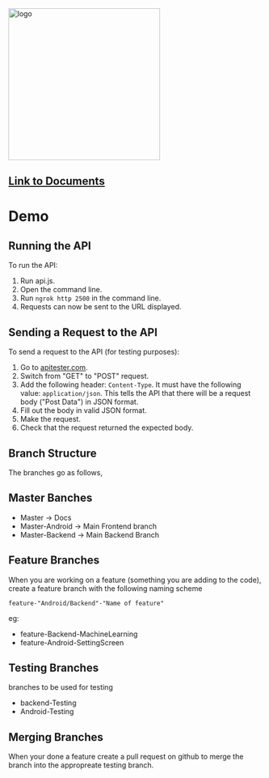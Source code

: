 <img src="https://github.com/AdamCassidy/GreenThumb/blob/master/resources/logo.png" alt="logo" width="300"/>  

## [Link to Documents](https://aarone314.github.io/CP317-Project-Green-Thumb/)

# Demo
## Running the API
To run the API:
1. Run api.js.
2. Open the command line.
3. Run ```ngrok http 2500``` in the command line.
4. Requests can now be sent to the URL displayed.

## Sending a Request to the API
To send a request to the API (for testing purposes):
1. Go to [apitester.com](apitester.com).
2. Switch from "GET" to "POST" request.
3. Add the following header: ```Content-Type```. It must have the following value: ```application/json```. This tells the API that there will be a request body ("Post Data") in JSON format.
4. Fill out the body in valid JSON format.
5. Make the request.
6. Check that the request returned the expected body.

## Branch Structure

The branches go as follows,

## Master Banches

* Master -> Docs
* Master-Android -> Main Frontend branch
* Master-Backend -> Main Backend Branch

## Feature Branches

When you are working on a feature (something you are adding to the code), create a feature branch with the following naming scheme

`feature-"Android/Backend"-"Name of feature"`

eg:
 * feature-Backend-MachineLearning
 * feature-Android-SettingScreen
   
## Testing Branches

branches to be used for testing

* backend-Testing
* Android-Testing

## Merging Branches

When your done a feature create a pull request on github to merge the branch into the appropreate testing branch.
